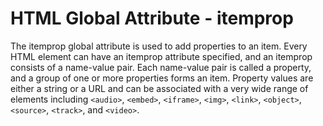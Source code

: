 # HTML Global Attribute - itemprop

The itemprop global attribute is used to add properties to an item. Every HTML element can have an itemprop attribute specified, and an itemprop consists of a name-value pair. Each name-value pair is called a property, and a group of one or more properties forms an item. Property values are either a string or a URL and can be associated with a very wide range of elements including `<audio>`, `<embed>`, `<iframe>`, `<img>`, `<link>`, `<object>`, `<source>`, `<track>`, and `<video>`.